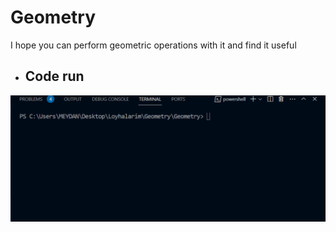 # Geometry
 I hope you can perform geometric operations with it and find it useful
 - ## Code run
 ![Alt text](image.png)